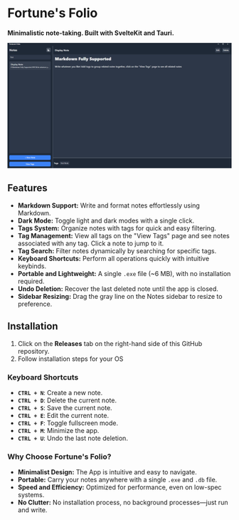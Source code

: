 # Fortune's Folio
**Minimalistic note-taking. Built with SvelteKit and Tauri.**

![Preview of the App](static/example-app.png)

## Features
- **Markdown Support:** Write and format notes effortlessly using Markdown.
- **Dark Mode:** Toggle light and dark modes with a single click. 
- **Tags System:** Organize notes with tags for quick and easy filtering.
- **Tag Management:** View all tags on the "View Tags" page and see notes associated with any tag. Click a note to jump to it.
- **Tag Search:** Filter notes dynamically by searching for specific tags.
- **Keyboard Shortcuts:** Perform all operations quickly with intuitive keybinds.
- **Portable and Lightweight:** A single `.exe` file (~6 MB), with no installation required.
- **Undo Deletion:** Recover the last deleted note until the app is closed.
- **Sidebar Resizing:** Drag the gray line on the Notes sidebar to resize to preference.

## Installation

1. Click on the **Releases** tab on the right-hand side of this GitHub repository.
2. Follow installation steps for your OS

### Keyboard Shortcuts
- **`CTRL + N`**: Create a new note.
- **`CTRL + D`**: Delete the current note.
- **`CTRL + S`**: Save the current note.
- **`CTRL + E`**: Edit the current note.
- **`CTRL + F`**: Toggle fullscreen mode.
- **`CTRL + M`**: Minimize the app.
- **`CTRL + U`**: Undo the last note deletion.

### Why Choose Fortune's Folio?
- **Minimalist Design:** The App is intuitive and easy to navigate.
- **Portable:** Carry your notes anywhere with a single `.exe` and `.db` file.
- **Speed and Efficiency:** Optimized for performance, even on low-spec systems.
- **No Clutter:** No installation process, no background processes—just run and write.